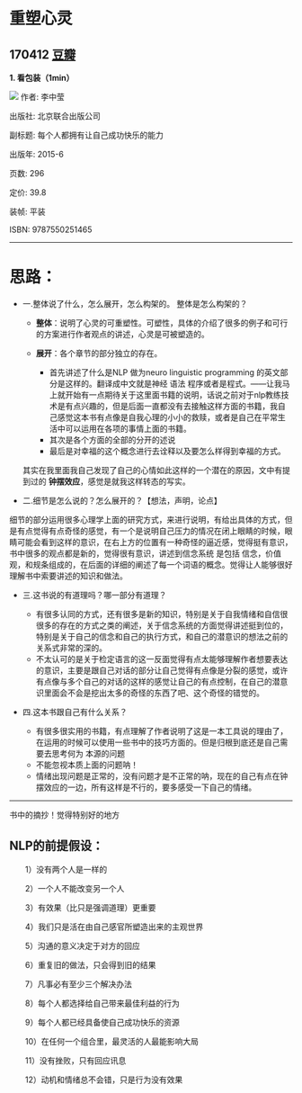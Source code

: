 # 重塑心灵

170412
[豆瓣](https://book.douban.com/subject/26424544/)
-------
**1. 看包装（1min）**

![](http://https://img3.doubanio.com/lpic/s28109471.jpg)
作者:  李中莹 


出版社: 北京联合出版公司

副标题: 每个人都拥有让自己成功快乐的能力

出版年: 2015-6

页数: 296

定价: 39.8

装帧: 平装

ISBN: 9787550251465

----------
# 思路：
- 一.整体说了什么，怎么展开，怎么构架的。 整体是怎么构架的？
	- **整体**：说明了心灵的可重塑性。可塑性，具体的介绍了很多的例子和可行的方案进行作者观点的讲述，心灵是可被塑造的。

 	- **展开**：各个章节的部分独立的存在。
	 	- 首先讲述了什么是NLP 做为neuro linguistic programming 的英文部分是这样的。翻译成中文就是神经 语法 程序或者是程式。——让我马上就开始有一点期待关于这里面书籍的说明，话说之前对于nlp教练技术是有点兴趣的，但是后面一直都没有去接触这样方面的书籍，我自己感觉这本书有点像是自我心理的小小的救赎，或者是自己在平常生活中可以运用在各项的事情上面的书籍。
	 	- 其次是各个方面的全部的分开的述说
	 	- 最后是对幸福的这个概念进行去诠释以及要怎么样得到幸福的方式。

  其实在我里面我自己发现了自己的心情如此这样的一个潜在的原因，文中有提到过的 **钟摆效应**，感觉是就我这样转态的写实。


- 二.细节是怎么说的？怎么展开的？【想法，声明，论点】
  
细节的部分运用很多心理学上面的研究方式，来进行说明，有给出具体的方式，但是有点觉得有点奇怪的感觉，有一个是说明自己压力的情况在闭上眼睛的时候，眼睛可能会看到这样的意识，在右上方的位置有一种奇怪的逼近感，觉得挺有意识，书中很多的观点都是新的，觉得很有意识，讲述到信念系统 是包括 信念，价值观，和规条组成的，在后面的详细的阐述了每一个词语的概念。觉得让人能够很好理解书中索要讲述的知识和做法。


- 三.这书说的有道理吗？哪一部分有道理？
	- 有很多认同的方式，还有很多是新的知识，特别是关于自我情绪和自信很很多的存在的方式之类的阐述，关于信念系统的方面觉得讲述挺到位的，特别是关于自己的信念和自己的执行方式，和自己的潜意识的想法之前的关系式非常的深的。
	- 不太认可的是关于检定语言的这一反面觉得有点太能够理解作者想要表达的意识，主要是跟自己对话的部分让自己觉得有点像是分裂的感觉，或许有点像与多个自己的对话的这样的感觉让自己的有点控制，在自己的潜意识里面会不会是挖出太多的奇怪的东西了吧、这个奇怪的错觉的。 


- 四.这本书跟自己有什么关系？
	- 有很多很实用的书籍，有点理解了作者说明了这是一本工具说的理由了，在运用的时候可以使用一些书中的技巧方面的。但是归根到底还是自己需要去思考何为 本源的问题
	- 不能忽视本质上面的问题呐！
	- 情绪出现问题是正常的，没有问题才是不正常的呐，现在的自己有点在钟摆效应的一边，所有这样是不行的，要多感受一下自己的情绪。

----

书中的摘抄！觉得特别好的地方

## NLP的前提假设：

　　1）没有两个人是一样的


　　2）一个人不能改变另一个人

　　3）有效果（比只是强调道理）更重要

　　4）我们只是活在由自己感官所塑造出来的主观世界

　　5）沟通的意义决定于对方的回应

　　6）重复旧的做法，只会得到旧的结果

　　7）凡事必有至少三个解决办法

　　8）每个人都选择给自己带来最佳利益的行为

　　9）每个人都已经具备使自己成功快乐的资源

　　10）在任何一个组合里，最灵活的人最能影响大局

　　11）没有挫败，只有回应讯息


　　12）动机和情绪总不会错，只是行为没有效果







